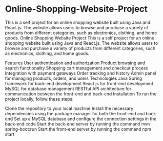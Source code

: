 # Online-Shopping-Website-Project
This is a self project for an online shopping website built using Java and React.js. The website allows users to browse and purchase a variety of products from different categories, such as electronics, clothing, and home goods.
Online Shopping Website Project
This is a self project for an online shopping website built using Java and React.js. The website allows users to browse and purchase a variety of products from different categories, such as electronics, clothing, and home goods.

Features
User authentication and authorization
Product browsing and search functionality
Shopping cart management and checkout process
Integration with payment gateways
Order tracking and history
Admin panel for managing products, orders, and users
Technologies
Java Spring framework for back-end development
React.js for front-end development
MySQL for database management
RESTful API architecture for communication between the front-end and back-end
Installation
To run the project locally, follow these steps:

Clone the repository to your local machine
Install the necessary dependencies using the package manager for both the front-end and back-end
Set up a MySQL database and configure the connection settings in the back-end code
Start the back-end server by running the command mvn spring-boot:run
Start the front-end server by running the command npm start

